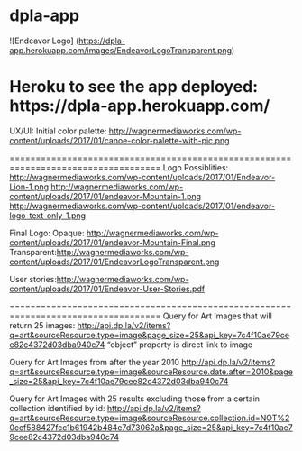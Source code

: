 # dpla-app
![Endeavor Logo] (https://dpla-app.herokuapp.com/images/EndeavorLogoTransparent.png)
<h1>Heroku to see the app deployed: https://dpla-app.herokuapp.com/</h1>

UX/UI:
Initial color palette: http://wagnermediaworks.com/wp-content/uploads/2017/01/canoe-color-palette-with-pic.png

===================================================================================
Logo Possiblities:
http://wagnermediaworks.com/wp-content/uploads/2017/01/Endeavor-Lion-1.png
http://wagnermediaworks.com/wp-content/uploads/2017/01/endeavor-Mountain-1.png
http://wagnermediaworks.com/wp-content/uploads/2017/01/endeavor-logo-text-only-1.png

Final Logo:
Opaque: http://wagnermediaworks.com/wp-content/uploads/2017/01/endeavor-Mountain-Final.png
Transparent:http://wagnermediaworks.com/wp-content/uploads/2017/01/EndeavorLogoTransparent.png

User stories:http://wagnermediaworks.com/wp-content/uploads/2017/01/Endeavor-User-Stories.pdf

===================================================================================
Query for Art Images that will return 25 images:
http://api.dp.la/v2/items?q=art&sourceResource.type=image&page_size=25&api_key=7c4f10ae79cee82c4372d03dba940c74
“object” property is direct link to image

Query for Art Images from after the year 2010
http://api.dp.la/v2/items?q=art&sourceResource.type=image&sourceResource.date.after=2010&page_size=25&api_key=7c4f10ae79cee82c4372d03dba940c74

Query for Art Images with 25 results excluding those from a certain collection identified by id:
http://api.dp.la/v2/items?q=art&sourceResource.type=image&sourceResource.collection.id=NOT%20ccf588427fcc1b61942b484e7d73062a&page_size=25&api_key=7c4f10ae79cee82c4372d03dba940c74

